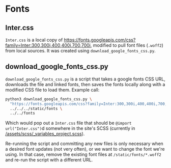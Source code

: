 # Fonts

## Inter.css

`Inter.css` is a local copy of
https://fonts.googleapis.com/css?family=Inter:300,300i,400,400i,700,700i, modified to pull
font files (`.woff2`) from local sources. It was created
using `download_google_fonts_css.py`.
  
## download_google_fonts_css.py

`download_google_fonts_css.py` is a script that takes a google fonts CSS URL, downloads
the file and linked fonts, then saves the fonts locally along with a modified CSS file to
load them. Example call:

```sh
python3 download_google_fonts_css.py \
  "https://fonts.googleapis.com/css?family=Inter:300,300i,400,400i,700,700i" \
  ../../../static/fonts \
  ../../fonts 
```
  
Which would pop out a `Inter.css` file that should be `@import url("Inter.css")`d
somewhere in the site's SCSS (currently in
[/assets/scss/_variables_project.scss](/assets/scss/_variables_project.scss)).

Re-running the script and committing any new files is only necessary when a desired 
font updates (not very often), or we want to change the font we're using. In that case,
remove the existing font files at `/static/fonts/*.woff2` and re-run the script with a
different URL.
